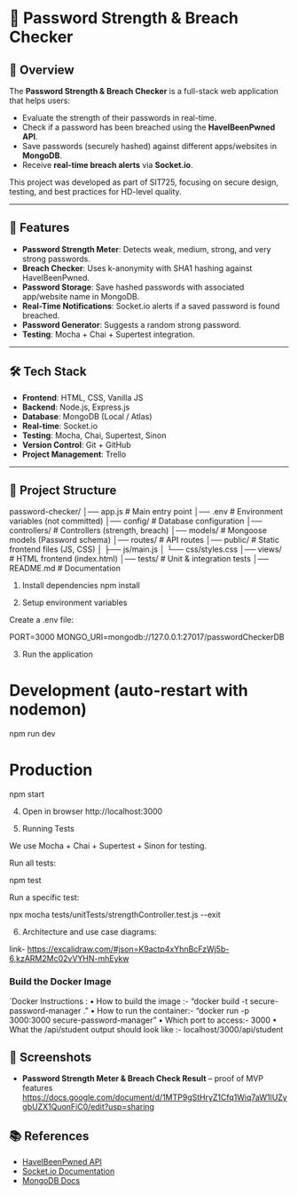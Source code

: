 # 🔐 Password Strength & Breach Checker

## 📌 Overview
The **Password Strength & Breach Checker** is a full-stack web application that helps users:
- Evaluate the strength of their passwords in real-time.
- Check if a password has been breached using the **HaveIBeenPwned API**.
- Save passwords (securely hashed) against different apps/websites in **MongoDB**.
- Receive **real-time breach alerts** via **Socket.io**.

This project was developed as part of SIT725, focusing on secure design, testing, and best practices for HD-level quality.

---

## 🚀 Features
- **Password Strength Meter**: Detects weak, medium, strong, and very strong passwords.
- **Breach Checker**: Uses k-anonymity with SHA1 hashing against HaveIBeenPwned.
- **Password Storage**: Save hashed passwords with associated app/website name in MongoDB.
- **Real-Time Notifications**: Socket.io alerts if a saved password is found breached.
- **Password Generator**: Suggests a random strong password.
- **Testing**: Mocha + Chai + Supertest integration.

---

## 🛠 Tech Stack
- **Frontend**: HTML, CSS, Vanilla JS
- **Backend**: Node.js, Express.js
- **Database**: MongoDB (Local / Atlas)
- **Real-time**: Socket.io
- **Testing**: Mocha, Chai, Supertest, Sinon
- **Version Control**: Git + GitHub
- **Project Management**: Trello

---

## 📂 Project Structure
password-checker/
│── app.js # Main entry point
│── .env # Environment variables (not committed)
│── config/ # Database configuration
│── controllers/ # Controllers (strength, breach)
│── models/ # Mongoose models (Password schema)
│── routes/ # API routes
│── public/ # Static frontend files (JS, CSS)
│ ├── js/main.js
│ └── css/styles.css
│── views/ # HTML frontend (index.html)
│── tests/ # Unit & integration tests
│── README.md # Documentation


1. Install dependencies
npm install

2. Setup environment variables

Create a .env file:

PORT=3000
MONGO_URI=mongodb://127.0.0.1:27017/passwordCheckerDB

3. Run the application
# Development (auto-restart with nodemon)
npm run dev

# Production
npm start

4. Open in browser
http://localhost:3000

5. Running Tests

We use Mocha + Chai + Supertest + Sinon for testing.

Run all tests:

npm test


Run a specific test:

npx mocha tests/unitTests/strengthController.test.js --exit

6. Architecture and use case diagrams:

link- https://excalidraw.com/#json=K9actp4xYhnBcFzWj5b-6,kzARM2Mc02vVYHN-mhEykw

### Build the Docker Image
`Docker Instructions :
•	How to build the image :- “docker build -t secure-password-manager .”
•	How to run the container:- “docker run -p 3000:3000 secure-password-manager”
•	Which port to access:- 3000 
•	What the /api/student output should look like :- localhost/3000/api/student


## 📸 Screenshots
- **Password Strength Meter & Breach Check Result** – proof of MVP features  
  https://docs.google.com/document/d/1MTP9gStHryZ1Cfq1Wiq7aW1lUZygbUZX1QuonFiC0/edit?usp=sharing

## 📚 References
- [HaveIBeenPwned API](https://haveibeenpwned.com/API/v3)
- [Socket.io Documentation](https://socket.io/docs/v4/)
- [MongoDB Docs](https://www.mongodb.com/docs/)